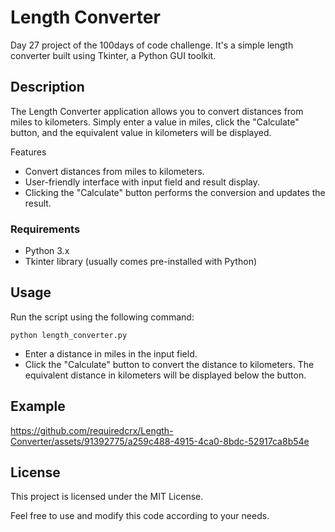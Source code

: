 # Length Converter

Day 27 project of the 100days of code challenge. It's a simple length converter built using Tkinter, a Python GUI toolkit.

## Description

The Length Converter application allows you to convert distances from miles to kilometers. Simply enter a value in miles, click the "Calculate" button, and the equivalent value in kilometers will be displayed.

Features

+ Convert distances from miles to kilometers.
+ User-friendly interface with input field and result display.
+ Clicking the "Calculate" button performs the conversion and updates the result.


### Requirements

+ Python 3.x
+ Tkinter library (usually comes pre-installed with Python)


## Usage

Run the script using the following command:

```python length_converter.py```
+ Enter a distance in miles in the input field.
+ Click the "Calculate" button to convert the distance to kilometers.
The equivalent distance in kilometers will be displayed below the button.


## Example

https://github.com/requiredcrx/Length-Converter/assets/91392775/a259c488-4915-4ca0-8bdc-52917ca8b54e


## License

This project is licensed under the MIT License.

Feel free to use and modify this code according to your needs.
